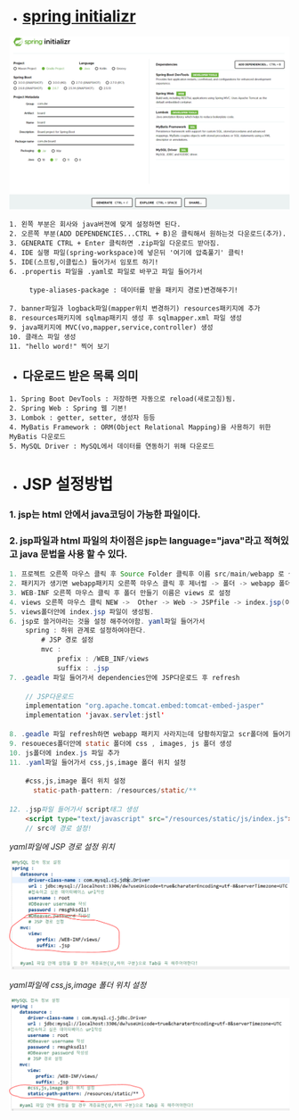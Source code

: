 - # <a href="https://start.spring.io/">spring initializr</a>

<img src="./image/캡처.PNG" width= 1000px; alt="" />

```
1. 왼쪽 부분은 회사와 java버젼에 맞게 설정하면 된다.
2. 오른쪽 부분(ADD DEPENDENCIES...CTRL + B)은 클릭해서 원하는것 다운로드(추가).
3. GENERATE CTRL + Enter 클릭하면 .zip파일 다운로드 받아짐.
4. IDE 실행 파일(spring-workspace)에 넣은뒤 '여기에 압축풀기' 클릭!
5. IDE(스프링,이클립스) 들어가서 임포트 하기!
6. .propertis 파일을 .yaml로 파일로 바꾸고 파일 들어가서

     type-aliases-package : 데이터를 받을 패키지 경로)변경해주기!

7. banner파일과 logback파일(mapper위치 변경하기) resources패키지에 추가
8. resources패키지에 sqlmap패키지 생성 후 sqlmapper.xml 파일 생성
9. java패키지에 MVC(vo,mapper,service,controller) 생성
10. 클래스 파일 생성
11. "hello word!" 찍어 보기
```

- ## 다운로드 받은 목록 의미

```
1. Spring Boot DevTools : 저장하면 자동으로 reload(새로고침)됨.
2. Spring Web : Spring 웹 기본!
3. Lombok : getter, setter, 생성자 등등
4. MyBatis Framework : ORM(Object Relational Mapping)을 사용하기 위한 MyBatis 다운로드
5. MySQL Driver : MySQL에서 데이터를 연동하기 위해 다운로드
```

- # JSP 설정방법

### 1. jsp는 html 안에서 java코딩이 가능한 파일이다.

### 2. jsp파일과 html 파일의 차이점은 jsp는 language="java"라고 적혀있고 java 문법을 사용 할 수 있다.

```java
1. 프로젝트 오른쪽 마우스 클릭 후 Source Folder 클릭후 이름 src/main/webapp 로 설정
2. 패키지가 생기면 webapp패키지 오른쪽 마우스 클릭 후 제너럴 -> 폴더 -> webapp 폴더 클릭 후 이름 WEB-INF 로 설정
3. WEB-INF 오른쪽 마우스 클릭 후 폴더 만들기 이름은 views 로 설정
4. views 오른쪽 마우스 클릭 NEW ->  Other -> Web -> JSPfile -> index.jsp(이름 설정) -> finish 클릭
5. views폴더안에 index.jsp 파일이 생성됨.
6. jsp로 쓸거야라는 것을 설정 해주어야함. yaml파일 들어가서
    spring : 하위 관계로 설정하여야한다.
        # JSP 경로 설정
        mvc :
            prefix : /WEB_INF/views
            suffix : .jsp
7. .geadle 파일 들어가서 dependencies안에 JSP다운로드 후 refresh

    // JSP다운로드
    implementation "org.apache.tomcat.embed:tomcat-embed-jasper"
	implementation 'javax.servlet:jstl'

8. .geadle 파일 refresh하면 webapp 패키지 사라지는데 당황하지말고 scr폴더에 들어가면 있다!
9. resoueces폴더안에 static 폴더에 css , images, js 폴더 생성
10. js폴더에 index.js 파일 추가
11. .yaml파일 들어가서 css,js,image 폴더 위치 설정

    #css,js,image 폴더 위치 설정
      static-path-pattern: /resources/static/**

12. .jsp파일 들어가서 script태그 생성
    <script type="text/javascript" src="/resources/static/js/index.js"></script>
    // src에 경로 설정!
```

_yaml파일에 JSP 경로 설정 위치_

<img src="./image/JSP설정.PNG" width= 700px; alt="" />

_yaml파일에 css,js,image 폴더 위치 설정_

<img src="./image/css,js,image 폴더 위치 설정.PNG" width= 700px; alt="" />
